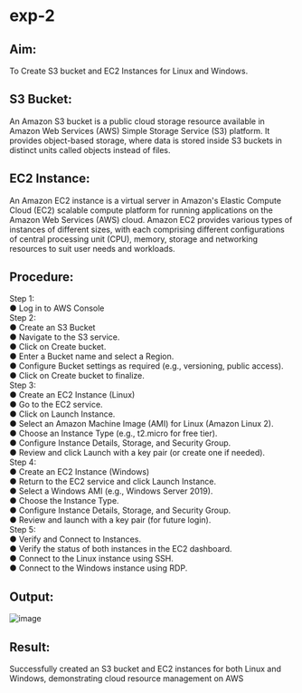 # exp-2

## Aim:  
To Create S3 bucket and EC2 Instances for Linux and Windows.  
## S3 Bucket:  
An Amazon S3 bucket is a public cloud storage resource available in Amazon Web Services 
(AWS) Simple Storage Service (S3) platform. It provides object-based storage, where data is 
stored inside S3 buckets in distinct units called objects instead of files.  
## EC2 Instance:  
An Amazon EC2 instance is a virtual server in Amazon's Elastic Compute Cloud (EC2) scalable 
compute platform for running applications on the Amazon Web Services (AWS) cloud. Amazon 
EC2 provides various types of instances of different sizes, with each comprising different 
configurations of central processing unit (CPU), memory, storage and networking resources to 
suit user needs and workloads.  
## Procedure:  
Step 1:  
● Log in to AWS Console  
Step 2:   
● Create an S3 Bucket  
● Navigate to the S3 service.  
● Click on Create bucket.  
● Enter a Bucket name and select a Region.  
● Configure Bucket settings as required (e.g., versioning, public access).  
● Click on Create bucket to finalize.  
Step 3:   
● Create an EC2 Instance (Linux)  
● Go to the EC2 service.  
● Click on Launch Instance.  
● Select an Amazon Machine Image (AMI) for Linux (Amazon Linux 2).  
● Choose an Instance Type (e.g., t2.micro for free tier).  
● Configure Instance Details, Storage, and Security Group.  
● Review and click Launch with a key pair (or create one if needed).  
Step 4:   
● Create an EC2 Instance (Windows)  
● Return to the EC2 service and click Launch Instance.  
● Select a Windows AMI (e.g., Windows Server 2019).  
● Choose the Instance Type.  
● Configure Instance Details, Storage, and Security Group.  
● Review and launch with a key pair (for future login).  
Step 5:  
● Verify and Connect to Instances.  
● Verify the status of both instances in the EC2 dashboard.  
● Connect to the Linux instance using SSH.  
● Connect to the Windows instance using RDP.  
## Output:  
![image](https://github.com/user-attachments/assets/e708d0d0-0664-4993-84f2-ddac5ad2529c)

## Result:  
Successfully created an S3 bucket and EC2 instances for both Linux and Windows, 
demonstrating cloud resource management on AWS
